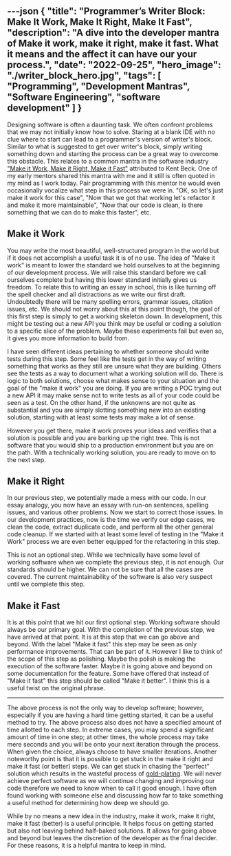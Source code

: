 ---json
{
  "title": "Programmer’s Writer Block: Make It Work, Make It Right, Make It Fast",
  "description": "A dive into the developer mantra of Make it work, make it right, make it fast. What it means and the affect it can have our your process.",
  "date": "2022-09-25",
  "hero_image": "./writer_block_hero.jpg",
  "tags": [
    "Programming",
    "Development Mantras",
    "Software Engineering",
    "software development"
  ]
}
---

Designing software is often a daunting task. We often confront problems that we may not initially know how to solve. Staring at a blank IDE with no clue where to start can lead to a programmer's version of writer's block. Similar to what is suggested to get over writer's block, simply writing something down and starting the process can be a great way to overcome this obstacle. This relates to a common mantra in the software industry ["Make it Work, Make it Right, Make it Fast"](https://wiki.c2.com/?MakeItWorkMakeItRightMakeItFast) attributed to Kent Beck. One of my early mentors shared this mantra with me and it still is often quoted in my mind as I work today. Pair programming with this mentor he would even occasionally vocalize what step in this process we were in. "OK, so let's just make it work for this case", "Now that we got that working let's refactor it and make it more maintainable", "Now that our code is clean, is there something that we can do to make this faster", etc.

## Make it Work

You may write the most beautiful, well-structured program in the world but if it does not accomplish a useful task it is of no use. The idea of "Make it work" is meant to lower the standard we hold ourselves to at the beginning of our development process. We will raise this standard before we call ourselves complete but having this lower standard initially gives us freedom. To relate this to writing an essay in school, this is like turning off the spell checker and all distractions as we write our first draft. Undoubtedly there will be many spelling errors, grammar issues, citation issues, etc. We should not worry about this at this point though, the goal of this first step is simply to get a working skeleton down. In development, this might be testing out a new API you think may be useful or coding a solution to a specific slice of the problem. Maybe these experiments fail but even so, it gives you more information to build from.

I have seen different ideas pertaining to whether someone should write tests during this step. Some feel like the tests get in the way of writing something that works as they still are unsure what they are building. Others see the tests as a way to document what a working solution will do. There is logic to both solutions, choose what makes sense to your situation and the goal of the "make it work" you are doing. If you are writing a POC trying out a new API it may make sense not to write tests as all of your code could be seen as a test. On the other hand, if the unknowns are not quite as substantial and you are simply slotting something new into an existing solution, starting with at least some tests may make a lot of sense.

However you get there, make it work proves your ideas and verifies that a solution is possible and you are barking up the right tree. This is not software that you would ship to a production environment but you are on the path. With a technically working solution, you are ready to move on to the next step.

## Make it Right

In our previous step, we potentially made a mess with our code. In our essay analogy, you now have an essay with run-on sentences, spelling issues, and various other problems. Now we start to correct those issues. In our development practices, now is the time we verify our edge cases, we clean the code, extract duplicate code, and perform all the other general code cleanup. If we started with at least some level of testing in the "Make it Work" process we are even better equipped for the refactoring in this step.

This is not an optional step. While we technically have some level of working software when we complete the previous step, it is not enough. Our standards should be higher. We can not be sure that all the cases are covered. The current maintainability of the software is also very suspect until we complete this step.

## Make it Fast

It is at this point that we hit our first optional step. Working software should always be our primary goal. With the completion of the previous step, we have arrived at that point. It is at this step that we can go above and beyond. With the label "Make it fast" this step may be seen as only performance improvements. That can be part of it. However I like to think of the scope of this step as polishing. Maybe the polish is making the execution of the software faster. Maybe it is going above and beyond on some documentation for the feature. Some have offered that instead of "Make it fast" this step should be called "Make it better". I think this is a useful twist on the original phrase.

---

The above process is not the only way to develop software; however, especially if you are having a hard time getting started, it can be a useful method to try. The above process also does not have a specified amount of time allotted to each step. In extreme cases, you may spend a significant amount of time in one step; at other times, the whole process may take mere seconds and you will be onto your next iteration through the process. When given the choice, always choose to have smaller iterations. Another noteworthy point is that it is possible to get stuck in the make it right and make it fast (or better) steps. We can get stuck in chasing the "perfect" solution which results in the wasteful process of [gold-plating](https://en.wikipedia.org/wiki/Gold_plating_(project_management)). We will never achieve perfect software as we will continue changing and improving our code therefore we need to know when to call it good enough. I have often found working with someone else and discussing how far to take something a useful method for determining how deep we should go.

While by no means a new idea in the industry, make it work, make it right, make it fast (better) is a useful principle. It helps focus on getting started but also not leaving behind half-baked solutions. It allows for going above and beyond but leaves the discretion of the developer as the final decider. For these reasons, it is a helpful mantra to keep in mind.